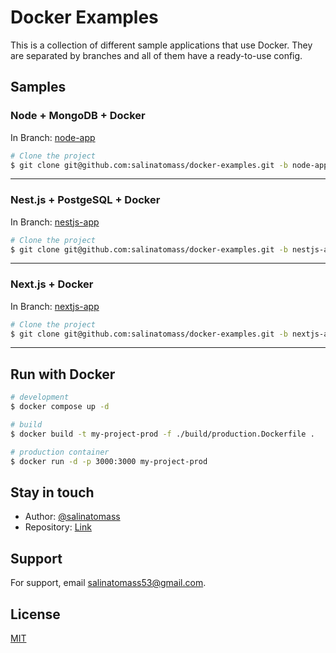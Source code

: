 # Docker Examples

This is a collection of different sample applications that use Docker. They are separated by branches and all of them have a ready-to-use config.

## Samples

### Node + MongoDB + Docker

In Branch: [node-app](https://github.com/salinatomass/docker-examples/tree/node-app)

```bash
# Clone the project
$ git clone git@github.com:salinatomass/docker-examples.git -b node-app --single-branch my-project
```

---

### Nest.js + PostgeSQL + Docker

In Branch: [nestjs-app](https://github.com/salinatomass/docker-examples/tree/nestjs-app)

```bash
# Clone the project
$ git clone git@github.com:salinatomass/docker-examples.git -b nestjs-app --single-branch my-project
```

---

### Next.js + Docker

In Branch: [nextjs-app](https://github.com/salinatomass/docker-examples/tree/nextjs-app)

```bash
# Clone the project
$ git clone git@github.com:salinatomass/docker-examples.git -b nextjs-app --single-branch my-project
```

---

## Run with Docker

```bash
# development
$ docker compose up -d

# build
$ docker build -t my-project-prod -f ./build/production.Dockerfile .

# production container
$ docker run -d -p 3000:3000 my-project-prod
```

## Stay in touch

- Author: [@salinatomass](https://salinatomass.netlify.app)
- Repository: [Link](https://github.com/salinatomass/docker-examples/tree/master/nestjs-app)

## Support

For support, email salinatomass53@gmail.com.

## License

[MIT](https://choosealicense.com/licenses/mit/)
